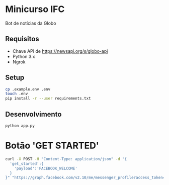 # Minicurso IFC

Bot de notícias da Globo

## Requisitos

- Chave API de https://newsapi.org/s/globo-api
- Python 3.x
- Ngrok

## Setup

```sh
cp .example.env .env
touch .env
pip install -r --user requirements.txt
```

## Desenvolvimento

`python app.py`


# Botão 'GET STARTED'

```sh
curl -X POST -H "Content-Type: application/json" -d "{
  'get_started':{
    'payload':'FACEBOOK_WELCOME'
  }
}" "https://graph.facebook.com/v2.10/me/messenger_profile?access_token=<MESSENGER_PAGE_ACCESS_TOKEN>"
```
